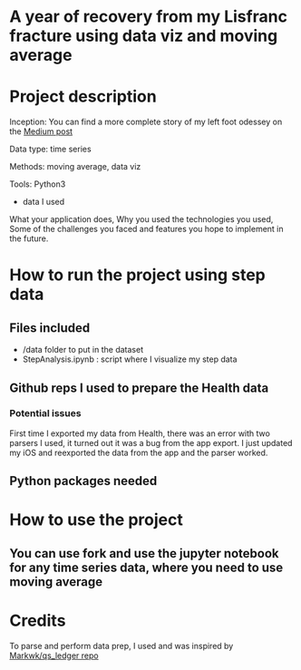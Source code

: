 # A year of recovery from my Lisfranc fracture using data viz and moving average 

# Project description

Inception: You can find a more complete story of my left foot odessey on the [Medium post](https://link-url-here.org)


Data type: time series

Methods: moving average, data viz

Tools: Python3 


- data I used

What your application does,
Why you used the technologies you used,
Some of the challenges you faced and features you hope to implement in the future.



# How to run the project using step data
## Files included
- /data folder to put in the dataset
- StepAnalysis.ipynb : script where I visualize my step data

## Github reps I used to prepare the Health data
### Potential issues
First time I exported my data from Health, there was an error with two parsers I used, it turned out it was a bug from the app export. I just updated my iOS and reexported the data from the app and the parser worked.

## Python packages needed


# How to use the project
## You can use fork and use the jupyter notebook for any time series data, where you need to use moving average



# Credits
To parse and perform data prep, I used and was inspired by [Markwk/qs_ledger repo](https://github.com/markwk/qs_ledger)
